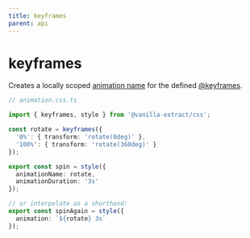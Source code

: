 ```yaml
---
title: keyframes
parent: api
---
```


# keyframes

Creates a locally scoped [animation name](https://developer.mozilla.org/en-US/docs/Web/CSS/animation-name) for the defined [@keyframes](https://developer.mozilla.org/en-US/docs/Web/CSS/@keyframes).

```ts compiled
// animation.css.ts

import { keyframes, style } from '@vanilla-extract/css';

const rotate = keyframes({
  '0%': { transform: 'rotate(0deg)' },
  '100%': { transform: 'rotate(360deg)' }
});

export const spin = style({
  animationName: rotate,
  animationDuration: '3s'
});

// or interpolate as a shorthand:
export const spinAgain = style({
  animation: `${rotate} 3s`
});
```
